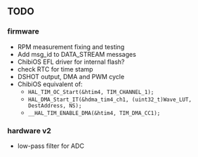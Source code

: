 ## TODO

### firmware
* RPM measurement fixing and testing
* Add msg_id to DATA_STREAM messages
* ChibiOS EFL driver for internal flash?
* check RTC for time stamp
* DSHOT output, DMA and PWM cycle
* ChibiOS equivalent of:
  - `HAL_TIM_OC_Start(&htim4, TIM_CHANNEL_1);`
  - `HAL_DMA_Start_IT(&hdma_tim4_ch1, (uint32_t)Wave_LUT, DestAddress, NS);`
  - `__HAL_TIM_ENABLE_DMA(&htim4, TIM_DMA_CC1);`

### hardware v2
* low-pass filter for ADC
  
  

